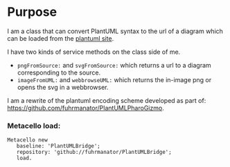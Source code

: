 # Purpose
I am a class that can convert PlantUML syntax to the url of a diagram which can be loaded from the [plantuml site](http://plantuml.com/).


I have two kinds of service methods on the class side of me.

- `pngFromSource:` and `svgFromSource:`  which returns a url to a diagram corresponding to the source.
- `imageFromUML:` and `webbrowseUML:`  which returns the in-image png or opens the svg in a webbrowser.

I am a rewrite of the plantuml encoding scheme developed as part of:
https://github.com/fuhrmanator/PlantUMLPharoGizmo.

### Metacello load:

```smalltalk
Metacello new
   baseline: 'PlantUMLBridge';
   repository: 'github://fuhrmanator/PlantUMLBridge';
   load.
```
